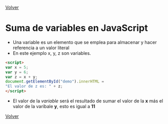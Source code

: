 [Volver](../readme.md)
# Suma de variables en JavaScript

- Una variable es un elemento que se emplea para almacenar y hacer referencia a un valor literal
- En este ejemplo  x, y, z son variables.

~~~html
<script>
var x = 5;
var y = 6;
var z = x + y;
document.getElementById("demo").innerHTML =
"El valor de z es: " + z;
</script>
~~~

- El valor de la _variable_ será el resultado de sumar el valor de la __x__ más el valor de la varibale __y__, esto es igual a __11__


[Volver](../readme.md)